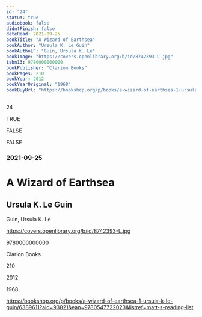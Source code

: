 ```yaml
---
id: "24"
status: true
audiobook: false
didntFinish: false
dateRead: 2021-09-25
bookTitle: "A Wizard of Earthsea"
bookAuthor: "Ursula K. Le Guin"
bookAuthoLF: "Guin, Ursula K. Le"
bookImage: "https://covers.openlibrary.org/b/id/8742393-L.jpg"
isbn13: 9780000000000
bookPublisher: "Clarion Books"
bookPages: 210
bookYear: 2012
bookYearOriginal: "1968"
bookBuyUrl: "https://bookshop.org/p/books/a-wizard-of-earthsea-1-ursula-k-le-guin/6389611?aid=93821&ean=9780547722023&listref=matt-s-reading-list"
---
```

24

TRUE

FALSE

FALSE

### 2021-09-25

# A Wizard of Earthsea

## Ursula K. Le Guin

Guin, Ursula K. Le

https://covers.openlibrary.org/b/id/8742393-L.jpg

9780000000000

Clarion Books

210

2012

1968

https://bookshop.org/p/books/a-wizard-of-earthsea-1-ursula-k-le-guin/6389611?aid=93821&ean=9780547722023&listref=matt-s-reading-list
